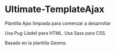 # Ultimate-TemplateAjax
Plantilla Ajax limpiada para comenzar a desarrollar 

Usa Pug (Jade) para HTML.
Usa Sass para CSS.

Basado en la plantilla Genma.
